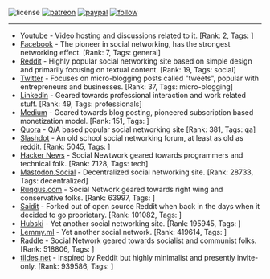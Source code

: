 ![license](https://img.shields.io/github/license/prahladyeri/siterank-stats.svg)
[![patreon](https://img.shields.io/badge/Patreon-brown.svg?logo=patreon)](https://www.patreon.com/prahladyeri)
[![paypal](https://img.shields.io/badge/PayPal-blue.svg?logo=paypal)](https://www.paypal.com/cgi-bin/webscr?cmd=_s-xclick&hosted_button_id=JM8FUXNFUK6EU)
[![follow](https://img.shields.io/twitter/follow/prahladyeri.svg?style=social)](https://twitter.com/prahladyeri)

---
- [Youtube](https://www.youtube.com/) - Video hosting and discussions related to it. [Rank: 2, Tags: ]
- [Facebook](https://www.facebook.com/) - The pioneer in social networking, has the strongest networking effect. [Rank: 7, Tags: general]
- [Reddit](https://www.reddit.com) - Highly popular social networking site based on simple design and primarily focusing on textual content. [Rank: 19, Tags: social]
- [Twitter](https://twitter.com/) - Focuses on micro-blogging posts called "tweets", popular with entrepreneurs and businesses. [Rank: 37, Tags: micro-blogging]
- [Linkedin](https://www.linkedin.com/) - Geared towards professional interaction and work related stuff. [Rank: 49, Tags: professionals]
- [Medium](https://medium.com/) - Geared towards blog posting, pioneered subscription based monetization model. [Rank: 151, Tags: ]
- [Quora](https://www.quora.com/) - Q/A based popular social networking site [Rank: 381, Tags: qa]
- [Slashdot](https://slashdot.org/) - An old school social networking forum, at least as old as reddit. [Rank: 5045, Tags: ]
- [Hacker News](https://news.ycombinator.com) - Social Newtwork geared towards programmers and technical folk. [Rank: 7128, Tags: tech]
- [Mastodon.Social](https://mastodon.social/) - Decentralized social networking site. [Rank: 28733, Tags: decentralized]
- [Ruqqus.com](https://ruqqus.com/) - Social Network geared towards right wing and conservative folks. [Rank: 63997, Tags: ]
- [Saidit](https://saidit.net/) - Forked out of open source Reddit when back in the days when it decided to go proprietary. [Rank: 101082, Tags: ]
- [Hubski](https://hubski.com/) - Yet another social networking site. [Rank: 195945, Tags: ]
- [Lemmy.ml](https://lemmy.ml/) - Yet another social network. [Rank: 419614, Tags: ]
- [Raddle](https://raddle.me/) - Social Network geared towards socialist and communist folks. [Rank: 518806, Tags: ]
- [tildes.net](https://tildes.net/) - Inspired by Reddit but highly minimalist and presently invite-only. [Rank: 939586, Tags: ]

